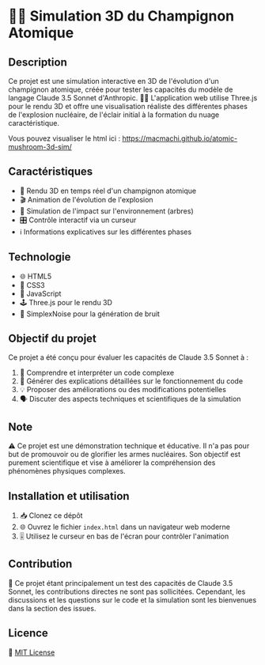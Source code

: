 # 🍄💥 Simulation 3D du Champignon Atomique

## Description
Ce projet est une simulation interactive en 3D de l'évolution d'un champignon atomique, créée pour tester les capacités du modèle de langage Claude 3.5 Sonnet d'Anthropic. 🤖🧠 L'application web utilise Three.js pour le rendu 3D et offre une visualisation réaliste des différentes phases de l'explosion nucléaire, de l'éclair initial à la formation du nuage caractéristique.

Vous pouvez visualiser le html ici : https://macmachi.github.io/atomic-mushroom-3d-sim/

## Caractéristiques
- 🎨 Rendu 3D en temps réel d'un champignon atomique
- 🎬 Animation de l'évolution de l'explosion
- 🌳 Simulation de l'impact sur l'environnement (arbres)
- 🎛️ Contrôle interactif via un curseur
- ℹ️ Informations explicatives sur les différentes phases

## Technologie
- 🌐 HTML5
- 🎨 CSS3
- 🧠 JavaScript
- 🕹️ Three.js pour le rendu 3D
- 🌊 SimplexNoise pour la génération de bruit

## Objectif du projet
Ce projet a été conçu pour évaluer les capacités de Claude 3.5 Sonnet à :
1. 🧐 Comprendre et interpréter un code complexe
2. 📝 Générer des explications détaillées sur le fonctionnement du code
3. 💡 Proposer des améliorations ou des modifications potentielles
4. 🗣️ Discuter des aspects techniques et scientifiques de la simulation

## Note
⚠️ Ce projet est une démonstration technique et éducative. Il n'a pas pour but de promouvoir ou de glorifier les armes nucléaires. Son objectif est purement scientifique et vise à améliorer la compréhension des phénomènes physiques complexes.

## Installation et utilisation
1. 📥 Clonez ce dépôt
2. 🌐 Ouvrez le fichier `index.html` dans un navigateur web moderne
3. 🎚️ Utilisez le curseur en bas de l'écran pour contrôler l'animation

## Contribution
🤝 Ce projet étant principalement un test des capacités de Claude 3.5 Sonnet, les contributions directes ne sont pas sollicitées. Cependant, les discussions et les questions sur le code et la simulation sont les bienvenues dans la section des issues.

## Licence
📄 [MIT License](LICENSE)
